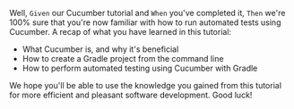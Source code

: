 Well, `Given` our Cucumber tutorial and `When` you've completed it, `Then` we're 100% sure that you're now familiar with how to run automated tests using Cucumber. A recap of what you have learned in this tutorial:

- What Cucumber is, and why it's beneficial
- How to create a Gradle project from the command line
- How to perform automated testing using Cucumber with Gradle

We hope you'll be able to use the knowledge you gained from this tutorial for more efficient and pleasant software development. Good luck! 
